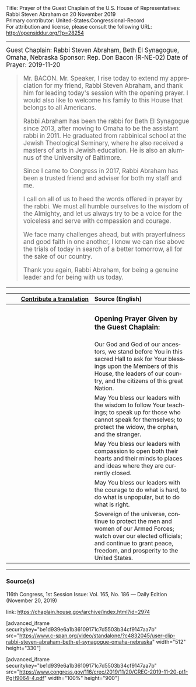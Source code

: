 <html>
<head></head>
<body>
Title: Prayer of the Guest Chaplain of the U.S. House of Representatives: Rabbi Steven Abraham on 20 November 2019<br />
Primary contributor: United-States.Congressional-Record<br />
For attribution and license, please consult the following URL: <a href="http://opensiddur.org/?p=28254">http://opensiddur.org/?p=28254</a>
<p />
<hr />

<div class="english" lang="en" style="font-size:1.2em;">
Guest Chaplain: Rabbi Steven Abraham, Beth El Synagogue, Omaha, Nebraska
Sponsor: Rep. Don Bacon (R-NE-02)
Date of Prayer: 2019-11-20

<blockquote>
Mr. BACON. Mr. Speaker, I rise today to extend my appreciation for my friend, Rabbi Steven Abraham, and thank him for leading today's session with the opening prayer. I would also like to welcome his family to this House that belongs to all Americans.

Rabbi Abraham has been the rabbi for Beth El Synagogue since 2013, after moving to Omaha to be the assistant rabbi in 2011. He graduated from rabbinical school at the Jewish Theological Seminary, where he also received a masters of arts in Jewish education. He is also an alumnus of the University of Baltimore.

Since I came to Congress in 2017, Rabbi Abraham has been a trusted friend and adviser for both my staff and me.

I call on all of us to heed the words offered in prayer by the rabbi. We must all humble ourselves to the wisdom of the Almighty, and let us always try to be a voice for the voiceless and serve with compassion and courage.

We face many challenges ahead, but with prayerfulness and good faith in one another, I know we can rise above the trials of today in search of a better tomorrow, all for the sake of our country.

Thank you again, Rabbi Abraham, for being a genuine leader and for being with us today.
</blockquote>
</div>

<hr />

<table style="margin-left: auto;margin-right: auto;" class="draggable">
<thead><tr><th id="x" style="text-align: right;"><a href="/contributing/upload/">Contribute a translation</a></th><th style="text-align: left;">Source (English)</th></tr></thead>
<tbody>
<tr><td style="vertical-align:top;" width="46%">
<div class="liturgy" lang="he">

</span></div></td>
 
<td style="vertical-align:top;" width="53%">
<div class="english" lang="en">
<h3>Opening Prayer Given by the Guest Chaplain:</h3>
</div></td></tr>

<tr><td style="vertical-align:top;" width="46%">
<div class="liturgy" lang="he">

</span></div></td>
 
<td style="vertical-align:top;" width="53%">
<div class="english" lang="en">
Our God and God of our ancestors, 
we stand before You in this sacred Hall 
to ask for Your blessings 
upon the Members of this House, 
the leaders of our country, 
and the citizens of this great Nation.
</div></td></tr>


<tr><td style="vertical-align:top;" width="46%">
<div class="liturgy" lang="he">

</span></div></td>
 
<td style="vertical-align:top;" width="53%">
<div class="english" lang="en">
May You bless our leaders 
with the wisdom to follow Your teachings; 
to speak up for those who cannot speak for themselves;
to protect the widow, the orphan, and the stranger.
</div></td></tr>


<tr><td style="vertical-align:top;" width="46%">
<div class="liturgy" lang="he">

</span></div></td>
 
<td style="vertical-align:top;" width="53%">
<div class="english" lang="en">
May You bless our leaders 
with compassion 
to open both their hearts and their minds 
to places and ideas where they are currently closed.
</div></td></tr>


<tr><td style="vertical-align:top;" width="46%">
<div class="liturgy" lang="he">

</span></div></td>
 
<td style="vertical-align:top;" width="53%">
<div class="english" lang="en">
May You bless our leaders 
with the courage to do what is hard, 
to do what is unpopular, 
but to do what is right.
</div></td></tr>


<tr><td style="vertical-align:top;" width="46%">
<div class="liturgy" lang="he">

</span></div></td>
 
<td style="vertical-align:top;" width="53%">
<div class="english" lang="en">
Sovereign of the universe, 
continue to protect 
the men and women of our Armed Forces; 
watch over our elected officials; 
and continue to grant peace, freedom, and prosperity 
to the United States.
</div></td></tr>
</tbody></table>

<hr />

<h3>Source(s)</h3>

116th Congress, 1st Session
Issue: Vol. 165, No. 186 — Daily Edition (November 20, 2019)

link: <a href="https://chaplain.house.gov/archive/index.html?id=2974">https://chaplain.house.gov/archive/index.html?id=2974</a>

[advanced_iframe securitykey="be1d939e6a1b36109171c7d5503b34cf9147aa7b" src="https://www.c-span.org/video/standalone/?c4832045/user-clip-rabbi-steven-abraham-beth-el-synagogue-omaha-nebraska" width="512" height="330"]

[advanced_iframe securitykey="be1d939e6a1b36109171c7d5503b34cf9147aa7b" src="https://www.congress.gov/116/crec/2019/11/20/CREC-2019-11-20-pt1-PgH9064-4.pdf" width="100%" height="900"]
</body>
</html>